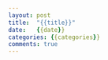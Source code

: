 ```yaml
---
layout: post
title:  "{{title}}"
date:   {{date}}
categories: {{categories}}
comments: true
---
```


